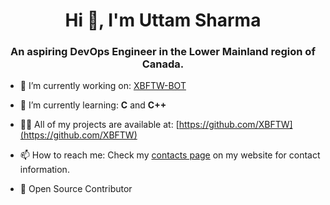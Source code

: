 <h1 align="center">Hi 👋, I'm Uttam Sharma</h1>
<h3 align="center">An aspiring DevOps Engineer in the Lower Mainland region of Canada.</h3>

- 🔭 I’m currently working on: [XBFTW-BOT](https://github.com/XBFTW/XBFTW-BOT)

- 🌱 I’m currently learning: **C** and **C++**

- 👨‍💻 All of my projects are available at: [https://github.com/XBFTW](https://github.com/XBFTW)

- 📫 How to reach me: Check my [contacts page](https://uttamsharma.com) on my website for contact information.

- 🕺 Open Source Contributor 
